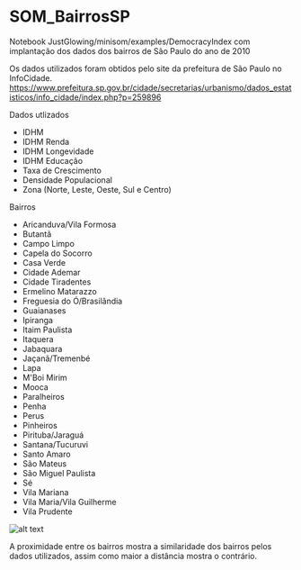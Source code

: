 # SOM_BairrosSP
Notebook JustGlowing/minisom/examples/DemocracyIndex com implantação dos dados dos bairros de São Paulo do ano de 2010

Os dados utilizados foram obtidos pelo site da prefeitura de São Paulo no InfoCidade.
https://www.prefeitura.sp.gov.br/cidade/secretarias/urbanismo/dados_estatisticos/info_cidade/index.php?p=259896

Dados utlizados
- IDHM 
- IDHM Renda
- IDHM Longevidade
- IDHM Educação
- Taxa de Crescimento
- Densidade Populacional
- Zona (Norte, Leste, Oeste, Sul e Centro)

Bairros
- Aricanduva/Vila Formosa          
- Butantã
- Campo Limpo                      
- Capela do Socorro
- Casa Verde                       
- Cidade Ademar
- Cidade Tiradentes                
- Ermelino Matarazzo
- Freguesia do Ó/Brasilândia       
- Guaianases
- Ipiranga                         
- Itaim Paulista
- Itaquera                         
- Jabaquara
- Jaçanã/Tremenbé                  
- Lapa
- M'Boi Mirim                      
- Mooca
- Paralheiros                      
- Penha
- Perus                            
- Pinheiros
- Pirituba/Jaraguá                 
- Santana/Tucuruvi
- Santo Amaro                      
- São Mateus
- São Miguel Paulista              
- Sé
- Vila Mariana                     
- Vila Maria/Vila Guilherme
- Vila Prudente

![alt text](https://github.com/kennynakamura/SOM_BairrosSP/blob/master/SOM_BairroSP.png?raw=true)

A proximidade entre os bairros mostra a similaridade dos bairros pelos dados utilizados, assim como maior a distância mostra o contrário. 


